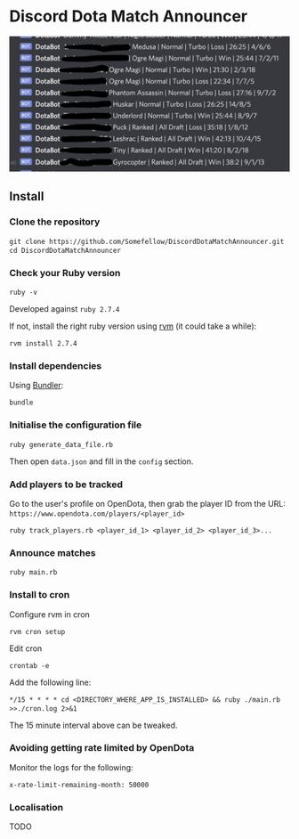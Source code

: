 # Discord Dota Match Announcer

![Example Image](img/DiscordDotaMatchAnnouncer.png)

## Install

### Clone the repository

```shell
git clone https://github.com/Somefellow/DiscordDotaMatchAnnouncer.git
cd DiscordDotaMatchAnnouncer
```

### Check your Ruby version

```shell
ruby -v
```

Developed against `ruby 2.7.4`

If not, install the right ruby version using [rvm](https://github.com/rvm/rvm) (it could take a while):

```shell
rvm install 2.7.4
```

### Install dependencies

Using [Bundler](https://github.com/bundler/bundler):

```shell
bundle
```

### Initialise the configuration file

```shell
ruby generate_data_file.rb
```

Then open `data.json` and fill in the `config` section.

### Add players to be tracked

Go to the user's profile on OpenDota, then grab the player ID from the URL: `https://www.opendota.com/players/<player_id>`

```shell
ruby track_players.rb <player_id_1> <player_id_2> <player_id_3>...
```

### Announce matches

```shell
ruby main.rb
```

### Install to cron

Configure rvm in cron

```shell
rvm cron setup
```

Edit cron

```shell
crontab -e
```

Add the following line:

```shell
*/15 * * * * cd <DIRECTORY_WHERE_APP_IS_INSTALLED> && ruby ./main.rb >>./cron.log 2>&1
```

The 15 minute interval above can be tweaked.

### Avoiding getting rate limited by OpenDota

Monitor the logs for the following:

```shell
x-rate-limit-remaining-month: 50000
```

### Localisation

TODO